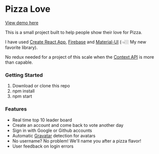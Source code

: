 # Pizza Love

[View demo here](https://pizza-love.james-stevenson.com/)

This is a small project built to help people show their love for Pizza.

I have used [Create React App](https://github.com/facebook/create-react-app),
[Firebase](https://firebase.google.com/)
and
[Material-UI](https://material-ui.com/) (👈🏼 My new favorite library).

No redux needed for a project of this scale when the [Context API](https://reactjs.org/docs/context.html) is more than capable.

### Getting Started

1. Download or clone this repo
1. npm install
1. npm start

### Features

- Real time top 10 leader board
- Create an account and come back to vote another day
- Sign in with Google or Github accounts
- Automatic [Gravatar](https://gravatar.com/) detection for avatars
- No username? No problem! We'll name you after a pizza flavor!
- User feedback on login errors
